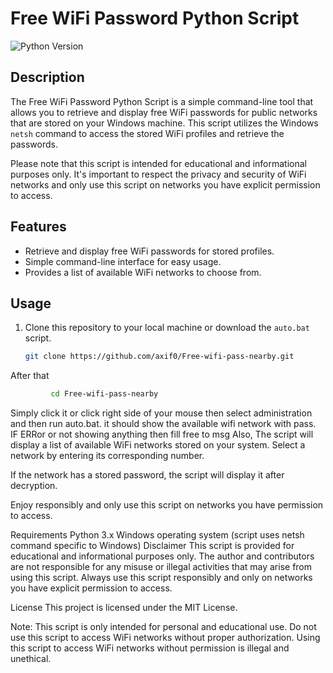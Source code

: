 # Free WiFi Password Python Script

![Python Version](https://img.shields.io/badge/python-3.x-blue.svg)

## Description

The Free WiFi Password Python Script is a simple command-line tool that allows you to retrieve and display free WiFi passwords for public networks that are stored on your Windows machine. This script utilizes the Windows `netsh` command to access the stored WiFi profiles and retrieve the passwords.

Please note that this script is intended for educational and informational purposes only. It's important to respect the privacy and security of WiFi networks and only use this script on networks you have explicit permission to access.

## Features

- Retrieve and display free WiFi passwords for stored profiles.
- Simple command-line interface for easy usage.
- Provides a list of available WiFi networks to choose from.

## Usage

1. Clone this repository to your local machine or download the `auto.bat` script.
   
   ```bash
   git clone https://github.com/axif0/Free-wifi-pass-nearby.git
   ```
After that
```bash 
         cd Free-wifi-pass-nearby
 ```
Simply click it or 
click right side of your mouse then select administration and then run auto.bat. it should show the available wifi network with pass. IF ERRor or not showing anything then fill free to msg 
Also,
The script will display a list of available WiFi networks stored on your system. Select a network by entering its corresponding number.

If the network has a stored password, the script will display it after decryption.

Enjoy responsibly and only use this script on networks you have permission to access.

Requirements
Python 3.x
Windows operating system (script uses netsh command specific to Windows)
Disclaimer
This script is provided for educational and informational purposes only. The author and contributors are not responsible for any misuse or illegal activities that may arise from using this script. Always use this script responsibly and only on networks you have explicit permission to access.

License
This project is licensed under the MIT License.

Note: This script is only intended for personal and educational use. Do not use this script to access WiFi networks without proper authorization. Using this script to access WiFi networks without permission is illegal and unethical.
